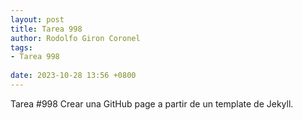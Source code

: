 ```yaml
---
layout: post
title: Tarea 998 
author: Rodolfo Giron Coronel
tags:
- Tarea 998
  
date: 2023-10-28 13:56 +0800
---
```

Tarea #998 Crear una GitHub page a partir de un template de Jekyll. 
